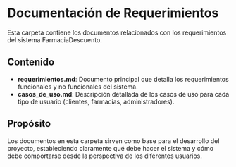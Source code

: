 # Documentación de Requerimientos

Esta carpeta contiene los documentos relacionados con los requerimientos del sistema FarmaciaDescuento.

## Contenido

- **requerimientos.md**: Documento principal que detalla los requerimientos funcionales y no funcionales del sistema.
- **casos_de_uso.md**: Descripción detallada de los casos de uso para cada tipo de usuario (clientes, farmacias, administradores).

## Propósito

Los documentos en esta carpeta sirven como base para el desarrollo del proyecto, estableciendo claramente qué debe hacer el sistema y cómo debe comportarse desde la perspectiva de los diferentes usuarios.
